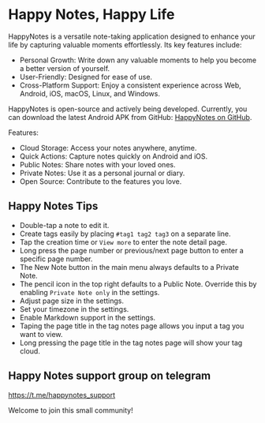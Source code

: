 # Happy Notes, Happy Life

HappyNotes is a versatile note-taking application designed to enhance your life by capturing valuable moments effortlessly. Its key features include:

- Personal Growth: Write down any valuable moments to help you become a better version of yourself.
- User-Friendly: Designed for ease of use.
- Cross-Platform Support: Enjoy a consistent experience across Web, Android, iOS, macOS, Linux, and Windows.

HappyNotes is open-source and actively being developed. Currently, you can download the latest Android APK from GitHub: [HappyNotes on GitHub](https://github.com/shukebeta/HappyNotes).

Features:

- Cloud Storage: Access your notes anywhere, anytime.
- Quick Actions: Capture notes quickly on Android and iOS.
- Public Notes: Share notes with your loved ones.
- Private Notes: Use it as a personal journal or diary.
- Open Source: Contribute to the features you love.

## Happy Notes Tips

- Double-tap a note to edit it.
- Create tags easily by placing `#tag1 tag2 tag3` on a separate line.
- Tap the creation time or `View more` to enter the note detail page.
- Long press the page number or previous/next page button to enter a specific page number.
- The New Note button in the main menu always defaults to a Private Note.
- The pencil icon in the top right defaults to a Public Note. Override this by enabling `Private Note only` in the settings.
- Adjust page size in the settings.
- Set your timezone in the settings.
- Enable Markdown support in the settings.
- Taping the page title in the tag notes page allows you input a tag you want to view.
- Long pressing the page title in the tag notes page will show your tag cloud.

## Happy Notes support group on telegram

https://t.me/happynotes_support

Welcome to join this small community!
